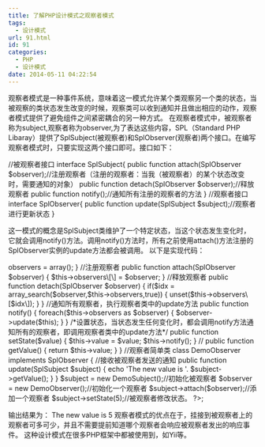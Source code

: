 ```yaml
---
title: 了解PHP设计模式之观察者模式
tags:
  - 设计模式
url: 91.html
id: 91
categories:
  - PHP
  - 设计模式
date: 2014-05-11 04:22:54
---
```


观察者模式是一种事件系统，意味着这一模式允许某个类观察另一个类的状态，当被观察的类状态发生改变的时候，观察类可以收到通知并且做出相应的动作，观察者模式提供了避免组件之间紧密耦合的另一种方式。 在观察者模式中，被观察者称为subject,观察者称为observer,为了表达这些内容，SPL（Standard PHP Libaray）提供了SplSubject(被观察者)和SplObserver(观察者)两个接口。在编写观察者模式时，只要实现这两个接口即可。接口如下：

 //被观察者接口
interface SplSubject{
   public function attach(SplObserver $observer);//注册观察者（注册的观察者：当我（被观察者）的某个状态改变时，需要通知的对象）
   public function detach(SplObserver $observer);//释放观察者
   public function notify();//通知所有注册的观察者的方法
}
  //观察者接口
  interface SplObserver{
   public function update(SplSubject $subject);//观察者进行更新状态
  }

这一模式的概念是SplSubject类维护了一个特定状态，当这个状态发生变化时，它就会调用notify()方法。调用notify()方法时，所有之前使用attach()方法注册的SplObserver实例的update方法都会被调用。 以下是实现代码：

  <?php
//被观察者实现类
class DemoSubject implements SplSubject {
  private $observers;    //存放观察者的类
  private $value;
  public function __construct() {
    $this->observers = array();
  }
//注册观察者
  public function attach(SplObserver $observer) {
    $this->observers\[\] = $observer;
  }
 //释放观察者
  public function detach(SplObserver $observer) {
    if($idx = array_search($observer,$this->observers,true)) {
      unset($this->observers\[$idx\]);
    }
  }
 //通知所有观察者，执行观察者类中的update方法
  public function notify() {
    foreach($this->observers as $observer) {
      $observer->update($this);
    }
  }
/*设置状态，当状态发生任何变化时，都会调用notify方法通知所有的观察者，即调用观察者类中的update方法*/
  public function setState($value) {
    $this->value = $value;
    $this->notify();
  }
//
  public function getValue() {
    return $this->value;
  }
}
//观察者简单类
class DemoObserver implements SplObserver {
  //接收被观察者发送的通知
  public function update(SplSubject $subject) {
    echo 'The new value is '. $subject->getValue();
  }
}
$subject = new DemoSubject();//初始化被观察者
$observer = new DemoObserver();//初始化一个观察者
$subject->attach($observer);//添加一个观察者
$subject->setState(5);//被观察者修改状态。
?>;

输出结果为： The new value is 5 观察者模式的优点在于，挂接到被观察者上的观察者可多可少，并且不需要提前知道哪个观察者会响应被观察者发出的响应事件。 这种设计模式在很多PHP框架中都被使用到，如Yii等。